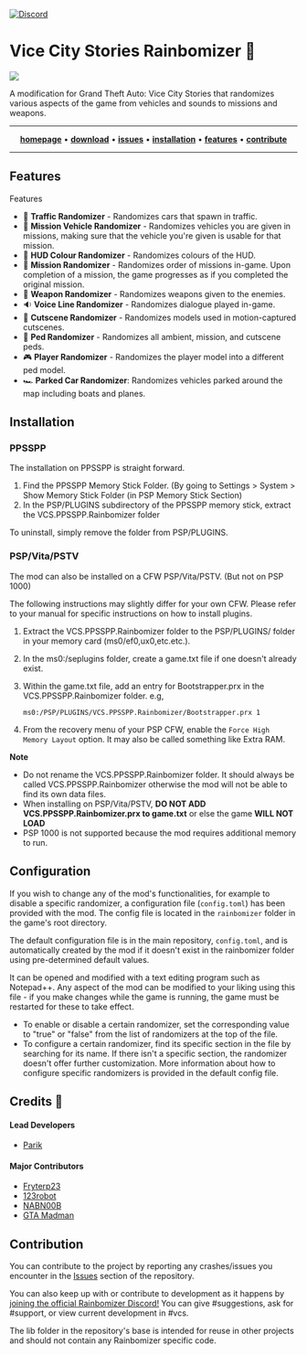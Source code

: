 [![Discord](https://img.shields.io/discord/681996979974570066.svg?label=&logo=discord&logoColor=ffffff&color=7389D8&labelColor=6A7EC2)](https://discord.gg/BYVBQw7)

# Vice City Stories Rainbomizer 🌈

<a href="https://imgur.com/WJPHL6e"> <img src="https://imgur.com/WJPHL6e.gif"/></a>

A modification for Grand Theft Auto: Vice City Stories that randomizes various aspects of the game from vehicles and sounds to missions and weapons.
<hr>
<p align="center">
  <a href="http://rainbomizer.com/"><strong>homepage</strong></a> • 
  <a href="https://github.com/Parik27/VCS.Rainbomizer/releases"><strong>download</strong></a> • 
  <a href="https://github.com/Parik27/VCS.Rainbomizer/issues"><strong>issues</strong></a> • 
  <a href="#installation"><strong>installation</strong></a> • 
  <a href="#features"><strong>features</strong></a> • 
  <a href="#contribute"><strong>contribute</strong></a> 
</p>
<hr>

<span id="features"></span>
## Features

Features
- :helicopter: **Traffic Randomizer** - Randomizes cars that spawn in traffic. 
- :blue_car: **Mission Vehicle Randomizer** - Randomizes vehicles you are given in missions, making sure that the vehicle you're given is usable for that mission.
- :rainbow: **HUD Colour Randomizer** - Randomizes colours of the HUD.
- :page_with_curl: **Mission Randomizer** - Randomizes order of missions in-game. Upon completion of a mission, the game progresses as if you completed the original mission.
- :gun: **Weapon Randomizer** - Randomizes weapons given to the enemies.
- :sound: **Voice Line Randomizer** - Randomizes dialogue played in-game.
- :movie_camera: **Cutscene Randomizer** - Randomizes models used in motion-captured cutscenes.
- :walking: **Ped Randomizer** - Randomizes all ambient, mission, and cutscene peds.
- :video_game: **Player Randomizer** - Randomizes the player model into a different ped model.
- 🏎️ **Parked Car Randomizer**: Randomizes vehicles parked around the map including boats and planes.

<span id="installation"></span>
## Installation

### PPSSPP

The installation on PPSSPP is straight forward.

1. Find the PPSSPP Memory Stick Folder. (By going to Settings > System > Show Memory Stick Folder (in PSP Memory Stick Section)
2. In the PSP/PLUGINS subdirectory of the PPSSPP memory stick, extract the VCS.PPSSPP.Rainbomizer folder

To uninstall, simply remove the folder from PSP/PLUGINS.

### PSP/Vita/PSTV

The mod can also be installed on a CFW PSP/Vita/PSTV. (But not on PSP 1000)

The following instructions may slightly differ for your own CFW. Please refer to your manual for specific instructions on how to install plugins.

1. Extract the VCS.PPSSPP.Rainbomizer folder to the PSP/PLUGINS/ folder in your memory card (ms0/ef0,ux0,etc.etc.).
2. In the ms0:/seplugins folder, create a game.txt file if one doesn't already exist.
3. Within the game.txt file, add an entry for Bootstrapper.prx in the VCS.PPSSPP.Rainbomizer folder. e.g,
   
   `ms0:/PSP/PLUGINS/VCS.PPSSPP.Rainbomizer/Bootstrapper.prx 1`

4. From the recovery menu of your PSP CFW, enable the `Force High Memory Layout` option. It may also be called something like Extra RAM.

**Note**
- Do not rename the VCS.PPSSPP.Rainbomizer folder. It should always be called VCS.PPSSPP.Rainbomizer otherwise the mod will not be able to find its own data files.
- When installing on PSP/Vita/PSTV, **DO NOT ADD VCS.PPSSPP.Rainbomizer.prx to game.txt** or else the game **WILL NOT LOAD**
- PSP 1000 is not supported because the mod requires additional memory to run.

## Configuration

If you wish to change any of the mod's functionalities, for example to disable a specific randomizer, a configuration file (`config.toml`) has been provided with the mod. The config file is located in the `rainbomizer` folder in the game's root directory.

The default configuration file is in the main repository, `config.toml`, and is automatically created by the mod if it doesn't exist in the rainbomizer folder using pre-determined default values.

It can be opened and modified with a text editing program such as Notepad++. Any aspect of the mod can be modified to your liking using this file - if you make changes while the game is running, the game must be restarted for these to take effect.

- To enable or disable a certain randomizer, set the corresponding value to "true" or "false" from the list of randomizers at the top of the file.   
- To configure a certain randomizer, find its specific section in the file by searching for its name. If there isn't a specific section, the randomizer doesn't offer further customization. More information about how to configure specific randomizers is provided in the default config file.

## Credits 🌈

#### Lead Developers

- [Parik](https://github.com/Parik27)

#### Major Contributors

- [Fryterp23](https://www.twitch.tv/fryterp23)
- [123robot](https://www.twitch.tv/123robot)
- [NABN00B](https://github.com/NABN00B/)
- [GTA Madman](https://github.com/GTAMadman)

<span id="contribute"></span>
## Contribution

You can contribute to the project by reporting any crashes/issues you encounter in the [Issues](https://github.com/Parik27/VCS.Rainbomizer/issues) section of the repository.

You can also keep up with or contribute to development as it happens by [joining the official Rainbomizer Discord!](https://discord.gg/BYVBQw7) You can give #suggestions, ask for #support, or view current development in #vcs.

The lib folder in the repository's base is intended for reuse in other projects and should not contain any Rainbomizer specific code.
